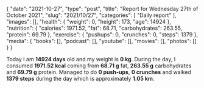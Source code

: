 {
    "date": "2021-10-27",
    "type": "post",
    "title": "Report for Wednesday 27th of October 2021",
    "slug": "2021\/10\/27",
    "categories": [
        "Daily report"
    ],
    "images": [],
    "health": {
        "weight": 0,
        "height": 173,
        "age": 14924
    },
    "nutrition": {
        "calories": 1971.52,
        "fat": 68.71,
        "carbohydrates": 263.55,
        "protein": 69.79
    },
    "exercise": {
        "pushups": 0,
        "crunches": 0,
        "steps": 1379
    },
    "media": {
        "books": [],
        "podcast": [],
        "youtube": [],
        "movies": [],
        "photos": []
    }
}

Today I am <strong>14924 days</strong> old and my weight is <strong>0 kg</strong>. During the day, I consumed <strong>1971.52 kcal</strong> coming from <strong>68.71 g</strong> fat, <strong>263.55 g</strong> carbohydrates and <strong>69.79 g</strong> protein. Managed to do <strong>0 push-ups</strong>, <strong>0 crunches</strong> and walked <strong>1379 steps</strong> during the day which is approximately <strong>1.05 km</strong>.